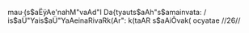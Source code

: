 mau·(s$aËÿAe'nahM"vaAd"I Da{tyauts$aAh"s$amainvata: /
is$aÜ"Yais$aÜ"YaAeinaRivaRk(Ar": k(taAR s$aAiÔvak( ocyatae //26//